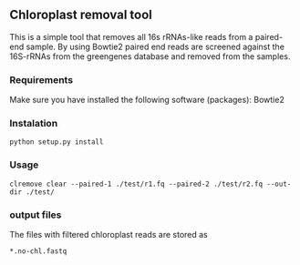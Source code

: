 ## Chloroplast removal tool

This is a simple tool that removes all 16s rRNAs-like reads from a paired-end sample. By using Bowtie2 paired end reads are screened against the 16S-rRNAs from the greengenes database and removed from the samples. 

### Requirements
Make sure you have installed the following software (packages):
    Bowtie2
<!-- BioPython -->

### Instalation

    python setup.py install
<!-- pip install . --upgrade -->

### Usage

    clremove clear --paired-1 ./test/r1.fq --paired-2 ./test/r2.fq --out-dir ./test/

### output files
The files with filtered chloroplast reads are stored as 
    
    *.no-chl.fastq
